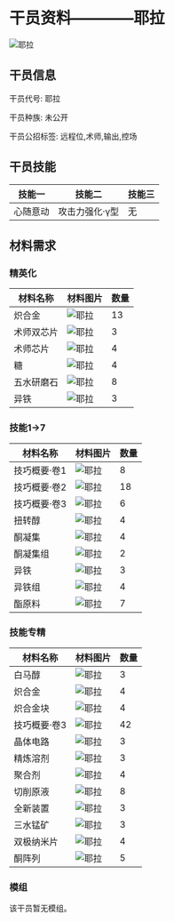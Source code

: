 # 干员资料————耶拉

![耶拉](./oprImages/耶拉.png)

## 干员信息

干员代号: 耶拉

干员种族: 未公开

干员公招标签: 远程位,术师,输出,控场

## 干员技能

| 技能一       | 技能二   | 技能三 |
| ------------ | -------- | ------ |
| 心随意动 | 攻击力强化·γ型 | 无 |

## 材料需求

### 精英化

| 材料名称      | 材料图片 | 数量  |
|---------|---------|-----|
| 炽合金 | ![耶拉](./matIcons/炽合金.png)  |   13  |
| 术师双芯片 | ![耶拉](./matIcons/术师双芯片.png)  |   3  |
| 术师芯片 | ![耶拉](./matIcons/术师芯片.png)  |   4  |
| 糖 | ![耶拉](./matIcons/糖.png)  |   4  |
| 五水研磨石 | ![耶拉](./matIcons/五水研磨石.png)  |   8  |
| 异铁 | ![耶拉](./matIcons/异铁.png)  |   3  |

### 技能1→7

| 材料名称      | 材料图片 | 数量  |
|---------|---------|-----|
| 技巧概要·卷1 | ![耶拉](./matIcons/技巧概要·卷1.png)  |   8  |
| 技巧概要·卷2 | ![耶拉](./matIcons/技巧概要·卷2.png)  |   18  |
| 技巧概要·卷3 | ![耶拉](./matIcons/技巧概要·卷3.png)  |   6  |
| 扭转醇 | ![耶拉](./matIcons/扭转醇.png)  |   4  |
| 酮凝集 | ![耶拉](./matIcons/酮凝集.png)  |   4  |
| 酮凝集组 | ![耶拉](./matIcons/酮凝集组.png)  |   2  |
| 异铁 | ![耶拉](./matIcons/异铁.png)  |   3  |
| 异铁组 | ![耶拉](./matIcons/异铁组.png)  |   4  |
| 酯原料 | ![耶拉](./matIcons/酯原料.png)  |   7  |

### 技能专精

| 材料名称      | 材料图片 | 数量  |
|---------|---------|-----|
| 白马醇 | ![耶拉](./matIcons/白马醇.png)  |   3  |
| 炽合金 | ![耶拉](./matIcons/炽合金.png)  |   4  |
| 炽合金块 | ![耶拉](./matIcons/炽合金块.png)  |   4  |
| 技巧概要·卷3 | ![耶拉](./matIcons/技巧概要·卷3.png)  |   42  |
| 晶体电路 | ![耶拉](./matIcons/晶体电路.png)  |   3  |
| 精炼溶剂 | ![耶拉](./matIcons/精炼溶剂.png)  |   3  |
| 聚合剂 | ![耶拉](./matIcons/聚合剂.png)  |   4  |
| 切削原液 | ![耶拉](./matIcons/切削原液.png)  |   8  |
| 全新装置 | ![耶拉](./matIcons/全新装置.png)  |   3  |
| 三水锰矿 | ![耶拉](./matIcons/三水锰矿.png)  |   3  |
| 双极纳米片 | ![耶拉](./matIcons/双极纳米片.png)  |   4  |
| 酮阵列 | ![耶拉](./matIcons/酮阵列.png)  |   5  |

### 模组

该干员暂无模组。
